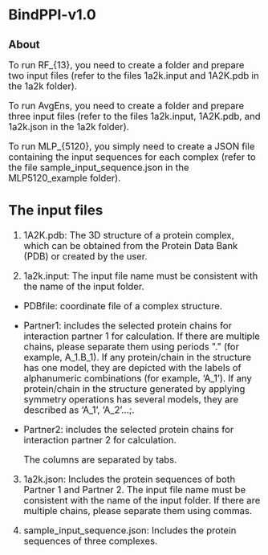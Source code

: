 # BindPPI-v1.0
## About
<font size=4> 
  
To run RF_{13}, you need to create a folder and prepare two input files (refer to the files 1a2k.input and 1A2K.pdb in the 1a2k folder).

To run AvgEns, you need to create a folder and prepare three input files (refer to the files 1a2k.input, 1A2K.pdb, and 1a2k.json in the 1a2k folder).


To run MLP_{5120}, you simply need to create a JSON file containing the input sequences for each complex (refer to the file sample_input_sequence.json in the MLP5120_example folder).


## The input files
<font size=4> 

1. 1A2K.pdb: The 3D structure of a protein complex, which can be obtained from the Protein Data Bank (PDB) or created by the user.

2. 1a2k.input: The input file name must be consistent with the name of the input folder.

- PDBfile: coordinate file of a complex structure.
- Partner1: includes the selected protein chains for interaction partner 1 for calculation. If there are multiple chains, please separate them using periods "." (for example, A_1.B_1). If any protein/chain in the structure has one model, they are depicted with the labels of alphanumeric combinations (for example, ‘A_1’). If any protein/chain in the structure generated by applying symmetry operations has several models, they are described as ‘A_1’, ‘A_2’...;.
- Partner2: includes the selected protein chains for interaction partner 2 for calculation.

  The columns are separated by tabs.

3. 1a2k.json: Includes the protein sequences of both Partner 1 and Partner 2. The input file name must be consistent with the name of the input folder. If there are multiple chains, please separate them using commas.
   
5. sample_input_sequence.json: Includes the protein sequences of three complexes. 

</font>

